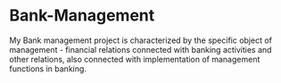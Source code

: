 # Bank-Management
My Bank management project is characterized by the specific object of management - financial relations connected with banking activities and other relations, also connected with implementation of management functions in banking.
